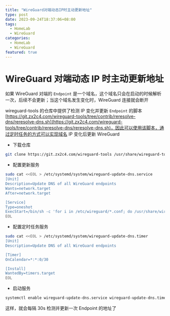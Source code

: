 ```yaml
---
title: "WireGuard对端动态IP时主动更新地址"
type: post
date: 2023-09-24T18:37:06+08:00
tags:
  - HomeLab
  - WireGuard
categories:
  - HomeLab
  - WireGuard
featured: true
---
```


# WireGuard 对端动态 IP 时主动更新地址

如果 WireGuard 对端的 `Endpoint` 是一个域名，这个域名只会在启动的时候解析一次，后续不会更新；当这个域名发生变化时，WireGuard 连接就会断开

wireguard-tools 的仓库中提供了检测 IP 变化并更新 `Endpoint` 的脚本 [https://git.zx2c4.com/wireguard-tools/tree/contrib/reresolve-dns/reresolve-dns.sh](https://git.zx2c4.com/wireguard-tools/tree/contrib/reresolve-dns/reresolve-dns.sh)，因此可以使用该脚本，通过定时任务的方式可以实现域名 IP 变化后更新 WireGuard

- 下载仓库

```bash
git clone https://git.zx2c4.com/wireguard-tools /usr/share/wireguard-tools
```

- 配置更新服务

```bash
sudo cat <<EOL > /etc/systemd/system/wireguard-update-dns.service
[Unit]
Description=Update DNS of all WireGuard endpoints
Wants=network.target
After=network.target

[Service]
Type=oneshot
ExecStart=/bin/sh -c 'for i in /etc/wireguard/*.conf; do /usr/share/wireguard-tools/contrib/reresolve-dns/reresolve-dns.sh "\$i"; done'
EOL
```

- 配置定时任务服务

```bash
sudo cat <<EOL > /etc/systemd/system/wireguard-update-dns.timer
[Unit]
Description=Update DNS of all WireGuard endpoints

[Timer]
OnCalendar=*:*:0/30

[Install]
WantedBy=timers.target
EOL
```

- 启动服务

```bash
systemctl enable wireguard-update-dns.service wireguard-update-dns.timer --now
```

这样，就会每隔 30s 检测并更新一次 Endpoint 的地址了
